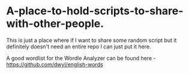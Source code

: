 # A-place-to-hold-scripts-to-share-with-other-people.

This is just a place where if I want to share some random script but it definitely doesn't need an entire repo I can just put it here.

A good wordlist for the Wordle Analyzer can be found here - https://github.com/dwyl/english-words
